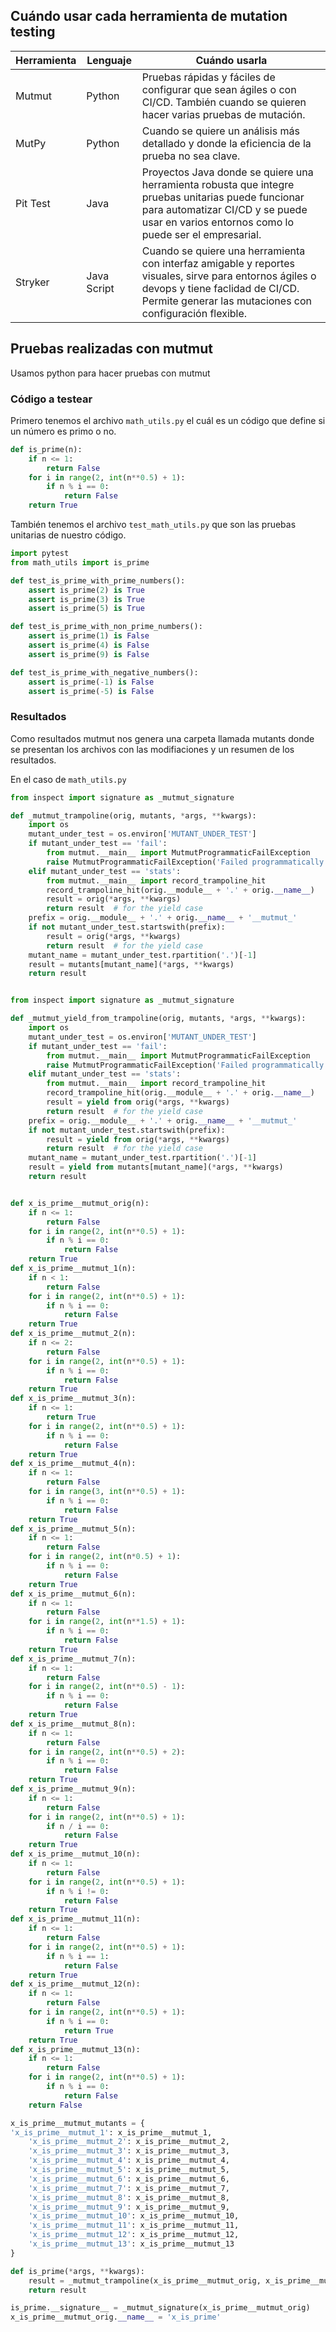 ## Cuándo usar cada herramienta de mutation testing

| Herramienta | Lenguaje    | Cuándo usarla                                                                                                                                                                                         |
| ----------- | ----------- | ----------------------------------------------------------------------------------------------------------------------------------------------------------------------------------------------------- |
| Mutmut      | Python      | Pruebas rápidas y fáciles de configurar que sean ágiles o con CI/CD. También cuando se quieren hacer varias pruebas de mutación.                                                                      |
| MutPy       | Python      | Cuando se quiere un análisis más detallado y donde la eficiencia de la prueba no sea clave.                                                                                                           |
| Pit Test    | Java        | Proyectos Java donde se quiere una herramienta robusta que integre pruebas unitarias puede funcionar para automatizar CI/CD y se puede usar en varios entornos como lo puede ser el empresarial.      |
| Stryker     | Java Script | Cuando se quiere una herramienta con interfaz amigable y reportes visuales, sirve para entornos ágiles o devops y tiene faclidad de CI/CD. Permite generar las mutaciones con configuración flexible. |
## Pruebas realizadas con mutmut
Usamos python para hacer pruebas con mutmut
### Código a testear
Primero tenemos el archivo `math_utils.py` el cuál es un código que define si un número es primo o no.
``` python
def is_prime(n):
    if n <= 1:
        return False
    for i in range(2, int(n**0.5) + 1):
        if n % i == 0:
            return False
    return True
```

También tenemos el archivo `test_math_utils.py` que son las pruebas unitarias de nuestro código.
``` python
import pytest
from math_utils import is_prime

def test_is_prime_with_prime_numbers():
    assert is_prime(2) is True
    assert is_prime(3) is True
    assert is_prime(5) is True

def test_is_prime_with_non_prime_numbers():
    assert is_prime(1) is False
    assert is_prime(4) is False
    assert is_prime(9) is False

def test_is_prime_with_negative_numbers():
    assert is_prime(-1) is False
    assert is_prime(-5) is False
```

### Resultados
Como resultados mutmut nos genera una carpeta llamada mutants donde se presentan los archivos con las modifiaciones y un resumen de los resultados.

En el caso de `math_utils.py`
``` python
from inspect import signature as _mutmut_signature

def _mutmut_trampoline(orig, mutants, *args, **kwargs):
    import os
    mutant_under_test = os.environ['MUTANT_UNDER_TEST']
    if mutant_under_test == 'fail':
        from mutmut.__main__ import MutmutProgrammaticFailException
        raise MutmutProgrammaticFailException('Failed programmatically')      
    elif mutant_under_test == 'stats':
        from mutmut.__main__ import record_trampoline_hit
        record_trampoline_hit(orig.__module__ + '.' + orig.__name__)
        result = orig(*args, **kwargs)
        return result  # for the yield case
    prefix = orig.__module__ + '.' + orig.__name__ + '__mutmut_'
    if not mutant_under_test.startswith(prefix):
        result = orig(*args, **kwargs)
        return result  # for the yield case
    mutant_name = mutant_under_test.rpartition('.')[-1]
    result = mutants[mutant_name](*args, **kwargs)
    return result


from inspect import signature as _mutmut_signature

def _mutmut_yield_from_trampoline(orig, mutants, *args, **kwargs):
    import os
    mutant_under_test = os.environ['MUTANT_UNDER_TEST']
    if mutant_under_test == 'fail':
        from mutmut.__main__ import MutmutProgrammaticFailException
        raise MutmutProgrammaticFailException('Failed programmatically')      
    elif mutant_under_test == 'stats':
        from mutmut.__main__ import record_trampoline_hit
        record_trampoline_hit(orig.__module__ + '.' + orig.__name__)
        result = yield from orig(*args, **kwargs)
        return result  # for the yield case
    prefix = orig.__module__ + '.' + orig.__name__ + '__mutmut_'
    if not mutant_under_test.startswith(prefix):
        result = yield from orig(*args, **kwargs)
        return result  # for the yield case
    mutant_name = mutant_under_test.rpartition('.')[-1]
    result = yield from mutants[mutant_name](*args, **kwargs)
    return result


def x_is_prime__mutmut_orig(n):
    if n <= 1:
        return False
    for i in range(2, int(n**0.5) + 1):
        if n % i == 0:
            return False
    return True
def x_is_prime__mutmut_1(n):
    if n < 1:
        return False
    for i in range(2, int(n**0.5) + 1):
        if n % i == 0:
            return False
    return True
def x_is_prime__mutmut_2(n):
    if n <= 2:
        return False
    for i in range(2, int(n**0.5) + 1):
        if n % i == 0:
            return False
    return True
def x_is_prime__mutmut_3(n):
    if n <= 1:
        return True
    for i in range(2, int(n**0.5) + 1):
        if n % i == 0:
            return False
    return True
def x_is_prime__mutmut_4(n):
    if n <= 1:
        return False
    for i in range(3, int(n**0.5) + 1):
        if n % i == 0:
            return False
    return True
def x_is_prime__mutmut_5(n):
    if n <= 1:
        return False
    for i in range(2, int(n*0.5) + 1):
        if n % i == 0:
            return False
    return True
def x_is_prime__mutmut_6(n):
    if n <= 1:
        return False
    for i in range(2, int(n**1.5) + 1):
        if n % i == 0:
            return False
    return True
def x_is_prime__mutmut_7(n):
    if n <= 1:
        return False
    for i in range(2, int(n**0.5) - 1):
        if n % i == 0:
            return False
    return True
def x_is_prime__mutmut_8(n):
    if n <= 1:
        return False
    for i in range(2, int(n**0.5) + 2):
        if n % i == 0:
            return False
    return True
def x_is_prime__mutmut_9(n):
    if n <= 1:
        return False
    for i in range(2, int(n**0.5) + 1):
        if n / i == 0:
            return False
    return True
def x_is_prime__mutmut_10(n):
    if n <= 1:
        return False
    for i in range(2, int(n**0.5) + 1):
        if n % i != 0:
            return False
    return True
def x_is_prime__mutmut_11(n):
    if n <= 1:
        return False
    for i in range(2, int(n**0.5) + 1):
        if n % i == 1:
            return False
    return True
def x_is_prime__mutmut_12(n):
    if n <= 1:
        return False
    for i in range(2, int(n**0.5) + 1):
        if n % i == 0:
            return True
    return True
def x_is_prime__mutmut_13(n):
    if n <= 1:
        return False
    for i in range(2, int(n**0.5) + 1):
        if n % i == 0:
            return False
    return False

x_is_prime__mutmut_mutants = {
'x_is_prime__mutmut_1': x_is_prime__mutmut_1, 
    'x_is_prime__mutmut_2': x_is_prime__mutmut_2, 
    'x_is_prime__mutmut_3': x_is_prime__mutmut_3, 
    'x_is_prime__mutmut_4': x_is_prime__mutmut_4, 
    'x_is_prime__mutmut_5': x_is_prime__mutmut_5, 
    'x_is_prime__mutmut_6': x_is_prime__mutmut_6, 
    'x_is_prime__mutmut_7': x_is_prime__mutmut_7, 
    'x_is_prime__mutmut_8': x_is_prime__mutmut_8, 
    'x_is_prime__mutmut_9': x_is_prime__mutmut_9, 
    'x_is_prime__mutmut_10': x_is_prime__mutmut_10, 
    'x_is_prime__mutmut_11': x_is_prime__mutmut_11, 
    'x_is_prime__mutmut_12': x_is_prime__mutmut_12, 
    'x_is_prime__mutmut_13': x_is_prime__mutmut_13
}

def is_prime(*args, **kwargs):
    result = _mutmut_trampoline(x_is_prime__mutmut_orig, x_is_prime__mutmut_mutants, *args, **kwargs)
    return result 

is_prime.__signature__ = _mutmut_signature(x_is_prime__mutmut_orig)
x_is_prime__mutmut_orig.__name__ = 'x_is_prime'
```
